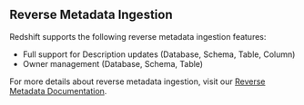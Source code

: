## Reverse Metadata Ingestion


Redshift supports the following reverse metadata ingestion features:
- Full support for Description updates (Database, Schema, Table, Column)
- Owner management (Database, Schema, Table)

For more details about reverse metadata ingestion, visit our [Reverse Metadata Documentation](/connectors/ingestion/workflows/reverse-metadata).